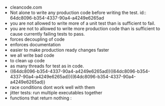 - cleancode.com
- Not alone to write any production code before writing the test.
  id:: 64dc8096-b354-4337-90a4-a4249e6265ad
- you are not allowed to write more of a unit test than is sufficient to fail.
- you are not to allowed to write more production code than is sufficient to cause currently failing tests to pass.
- forces decoupling of code
- enforces documentation
- easier to make production ready changes faster
- we all write bad code
- to clean up code
- as many threads for test as in code.
- ((64dc8096-b354-4337-90a4-a4249e6265ad))((64dc8096-b354-4337-90a4-a4249e6265ad))((64dc8096-b354-4337-90a4-a4249e6265ad))
- race conditions dont work well with them
- jitter tests: run multiple executables together
- functions that return nothing :